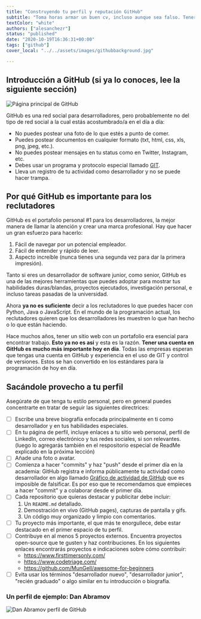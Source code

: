 ```yaml
---
title: "Construyendo tu perfil y reputación GitHub"
subtitle: "Toma horas armar un buen cv, incluso aunque sea falso. Tener un buen GitHub toma meses o años ¡Manos a la obra!"
textColor: "white"
authors: ["alesanchezr"]
status: "published"
date: "2020-10-19T16:36:31+00:00"
tags: ["github"]
cover_local: "../../assets/images/githubbackground.jpg"

---
```


## Introducción a GitHub (si ya lo conoces, lee la siguiente sección)

![Página principal de GitHub](https://github.com/breatheco-de/content/blob/master/src/assets/images/4889ebd9-201f-46c7-a1fb-d3d8c2f4493e.png?raw=true)

GitHub es una red social para desarrolladores, pero probablemente no del tipo de red social a la cual estás acostumbrado/a en el día a día:

- No puedes postear una foto de lo que estés a punto de comer.
- Puedes postear documentos en cualquier formato (txt, html, css, xls, png, jpeg, etc.).
- No puedes postear mensajes en tu status como en Twitter, Instagram, etc.
- Debes usar un programa y protocolo especial llamado [GIT](https://www.youtube.com/watch?v=BCQHnlnPusY).
- Lleva un registro de tu actividad como desarrollador y no se puede hacer trampa.

## Por qué GitHub es importante para los reclutadores

GitHub es el portafolio personal #1 para los desarrolladores, la mejor manera de llamar la atención y crear una marca profesional. Hay que hacer un gran esfuerzo para hacerlo:  
    
   1. Fácil de navegar por un potencial empleador.  
   2. Fácil de entender y rápido de leer.
   3. Aspecto increíble (nunca tienes una segunda vez para dar la primera impresión).

Tanto si eres un desarrollador de software junior, como senior, GitHub es una de las mejores herramientas que puedes adoptar para mostrar tus habilidades duras/blandas, proyectos ejecutados, investigación personal, e incluso tareas pasadas de la universidad.

Ahora **ya no es suficiente** decir a los reclutadores lo que puedes hacer con Python, Java o JavaScript. En el mundo de la programación actual, los reclutadores quieren que los desarrolladores les muestren lo que han hecho o lo que están haciendo.

Hace muchos años, tener un sitio web con un portafolio era esencial para encontrar trabajo. **Esto ya no es así** y esta es la razón. **Tener una cuenta en GitHub es mucho más importante hoy en día**. Todas las empresas esperan que tengas una cuenta en GitHub y experiencia en el uso de GIT y control de versiones. Estos se han convertido en los estándares para la programación de hoy en día.

## Sacándole provecho a tu perfil

Asegúrate de que tenga tu estilo personal, pero en general puedes concentrarte en tratar de seguir las siguientes directrices:

- [ ] Escribe una breve biografía enfocada principalmente en ti como desarrollador y en tus habilidades especiales.
- [ ] En tu página de perfil, incluye enlaces a tu sitio web personal, perfil de LinkedIn, correo electrónico y tus redes sociales, si son relevantes. (luego lo agregarás también en el respositorio especial de ReadMe explicado en la próxima lección)
- [ ] Añade una foto o avatar.
- [ ] Comienza a hacer "commits" y haz "push" desde el primer día en la academia: GitHub registra e informa públicamente tu actividad como desarrollador en algo llamado [Gráfico de actividad de GitHub](https://docs.github.com/es/account-and-profile/setting-up-and-managing-your-github-profile/managing-contribution-settings-on-your-profile/viewing-contributions-on-your-profile#contributions-calendar) que es imposible de falsificar. Es por eso que te recomendamos que empieces a hacer "commit" y a colaborar desde el primer día.
- [ ] Cada repositorio que quieras destacar y publicitar debe incluir:
    1. Un `README.md` detallado.
    2. Demostración en vivo (GitHub pages), capturas de pantalla y gifs.
    3. Un código muy organizado y limpio con comentarios.
- [ ] Tu proyecto más importante, el que más te enorgullece, debe estar destacado en el primer espacio de tu perfil.
- [ ] Contribuye en al menos 5 proyectos externos. Encuentra proyectos open-source que te gusten y haz contribuciones. En los siguientes enlaces encontrarás proyectos e indicaciones sobre cómo contribuir: 
    - https://www.firsttimersonly.com/
    - https://www.codetriage.com/
    - https://github.com/MunGell/awesome-for-beginners
- [ ] Evita usar los términos "desarrollador nuevo", "desarrollador junior", "recién graduado" o algo similar en tu introducción o biografía.

### Un perfil de ejemplo: Dan Abramov

![Dan Abramov perfil de GitHub](https://raw.githubusercontent.com/breatheco-de/content/master/src/assets/images/b04c5254-086a-4b9f-8b86-0cf95fcc3fcddanabramov.png)
